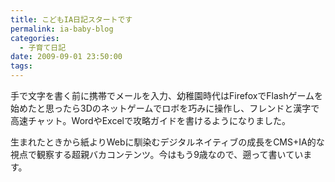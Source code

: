 ```yaml
---
title: こどもIA日記スタートです
permalink: ia-baby-blog
categories:
  - 子育て日記
date: 2009-09-01 23:50:00
tags:
---
```


手で文字を書く前に携帯でメールを入力、幼稚園時代はFirefoxでFlashゲームを始めたと思ったら3Dのネットゲームでロボを巧みに操作し、フレンドと漢字で高速チャット。WordやExcelで攻略ガイドを書けるようになりました。

生まれたときから紙よりWebに馴染むデジタルネイティブの成長をCMS+IA的な視点で観察する超親バカコンテンツ。今はもう9歳なので、遡って書いています。
